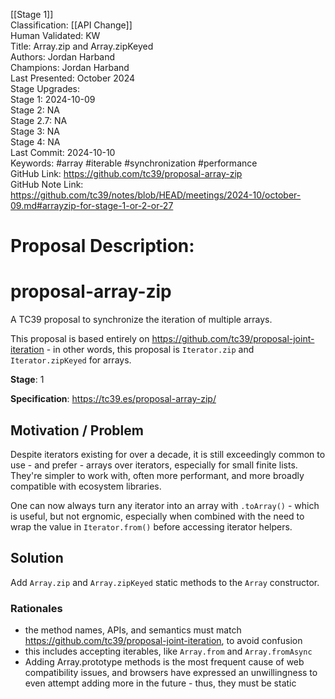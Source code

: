 [[Stage 1]]<br>Classification: [[API Change]]<br>Human Validated: KW<br>Title: Array.zip and Array.zipKeyed<br>Authors: Jordan Harband<br>Champions: Jordan Harband<br>Last Presented: October 2024<br>Stage Upgrades:<br>Stage 1: 2024-10-09  
Stage 2: NA  
Stage 2.7: NA  
Stage 3: NA  
Stage 4: NA<br>Last Commit: 2024-10-10<br>Keywords: #array #iterable #synchronization #performance <br>GitHub Link: https://github.com/tc39/proposal-array-zip <br>GitHub Note Link: https://github.com/tc39/notes/blob/HEAD/meetings/2024-10/october-09.md#arrayzip-for-stage-1-or-2-or-27
# Proposal Description:
# proposal-array-zip

A TC39 proposal to synchronize the iteration of multiple arrays.

This proposal is based entirely on https://github.com/tc39/proposal-joint-iteration - in other words, this proposal is `Iterator.zip` and `Iterator.zipKeyed` for arrays.

**Stage**: 1

**Specification**: https://tc39.es/proposal-array-zip/

## Motivation / Problem

Despite iterators existing for over a decade, it is still exceedingly common to use - and prefer - arrays over iterators, especially for small finite lists. They're simpler to work with, often more performant, and more broadly compatible with ecosystem libraries.

One can now always turn any iterator into an array with `.toArray()` - which is useful, but not ergnomic, especially when combined with the need to wrap the value in `Iterator.from()` before accessing iterator helpers.

## Solution

Add `Array.zip` and `Array.zipKeyed` static methods to the `Array` constructor.

### Rationales

 - the method names, APIs, and semantics must match https://github.com/tc39/proposal-joint-iteration, to avoid confusion
  - this includes accepting iterables, like `Array.from` and `Array.fromAsync`
 - Adding Array.prototype methods is the most frequent cause of web compatibility issues, and browsers have expressed an unwillingness to even attempt adding more in the future - thus, they must be static
<br>